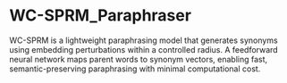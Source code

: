 # WC-SPRM_Paraphraser
WC-SPRM is a lightweight paraphrasing model that generates synonyms using embedding perturbations within a controlled radius. A feedforward neural network maps parent words to synonym vectors, enabling fast, semantic-preserving paraphrasing with minimal computational cost.
